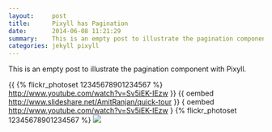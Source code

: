 ```yaml
---
layout:     post
title:      Pixyll has Pagination
date:       2014-06-08 11:21:29
summary:    This is an empty post to illustrate the pagination component with Pixyll.
categories: jekyll pixyll
---
```


This is an empty post to illustrate the pagination component with Pixyll.

{{ {% flickr_photoset 12345678901234567 %} http://www.youtube.com/watch?v=Sv5iEK-IEzw }}
{{ oembed http://www.slideshare.net/AmitRanjan/quick-tour }}
{ oembed http://www.youtube.com/watch?v=Sv5iEK-IEzw }
{% flickr_photoset 12345678901234567 %}
<img src="https://farm8.staticflickr.com/7309/13977819079_c15a2ab5cb_z.jpg">
